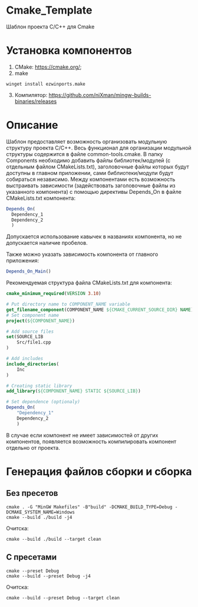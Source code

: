 # Cmake_Template
Шаблон проекта C/C++ для Cmake

# Установка компонентов
1. CMake: https://cmake.org/;
2. make
```
winget install ezwinports.make
```
3. Компилятор: https://github.com/niXman/mingw-builds-binaries/releases

# Описание
Шаблон предоставляет возможность организовать модульную структуру проекта C/C++. Весь функционал для организации модульной структуры содержится в файле common-tools.cmake. В папку Components необходимо добавить файлы библиотек/модулей (с отдельным файлом CMakeLists.txt), заголовочные файлы которых будут доступны в главном приложении, сами библиотеки/модули будут собираться независимо. Между компонентами есть возможность выстраивать зависимости (задействовать заголовочные файлы из указанного компонента) с помощью директивы Depends_On в файле СMakeLists.txt компонента:

```cmake
Depends_On(
  Dependency_1
  Dependency_2
  )
```

Допускается использование кавычек в названиях компонента, но не допускается наличие пробелов.

Также можно указать зависимость компонента от главного приложения:

```cmake
Depends_On_Main()
```

Рекомендуемая структура файла CMakeLists.txt для компонента:

```cmake
cmake_minimum_required(VERSION 3.10)

# Put directory name to COMPONENT_NAME variable
get_filename_component(COMPONENT_NAME ${CMAKE_CURRENT_SOURCE_DIR} NAME)
# Set component name
project(${COMPONENT_NAME})

# Add source files
set(SOURCE_LIB 
    Src/file1.cpp
)

# Add includes
include_directories(
    Inc
)

# Creating static library
add_library(${COMPONENT_NAME} STATIC ${SOURCE_LIB})

# Set dependence (optionaly)
Depends_On(
    "Dependency_1"
    Dependency_2
    )
```

В случае если компонент не имеет зависимостей от других компонентов, появляется возможность компилировать компонент отдельно от проекта.

# Генерация файлов сборки и сборка
## Без пресетов
```
cmake . -G "MinGW Makefiles" -B"build" -DCMAKE_BUILD_TYPE=Debug -DCMAKE_SYSTEM_NAME=Windows
cmake --build ./build -j4
```
Очитска:
```
cmake --build ./build --target clean
```


## С пресетами
```
cmake --preset Debug
cmake --build --preset Debug -j4
```
Очитска:
```
cmake --build --preset Debug --target clean
```
